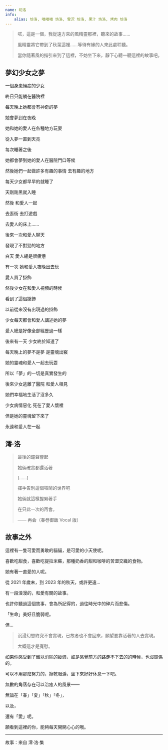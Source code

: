 ```yaml
---
name: 坊洛
info:
    alias: 坊洛, 喵喵喵 坊洛, 雪沢 坊洛, 果汁 坊洛, 烤肉 坊洛
---
```


> 喏，這是一個，我從遠方來的風精靈那裡，聽來的故事……
>
> 風精靈將它帶到了秋葉這裡……等待有緣的人來此處聆聽。
>
> 當你隨著風的指引來到了這裡，不妨坐下來，靜下心聽一聽這裡的故事吧。

## 夢幻少女之夢

一個身患絕症的少女

終日只能躺在醫院裡

每天晚上她都會有神奇的夢

她會夢到在夜晚

她和她的愛人在各種地方玩耍

從入夢一直到天亮

每次睡著之後

她都會夢到她的愛人在醫院門口等候

然後她們一起做許多有趣的事情 去有趣的地方

每天少女都早早的就睡了

天剛剛黑就入睡

然後 和愛人一起

去逛街 去打遊戲

去愛人的床上……

後來一次和愛人聊天

發現了不對勁的地方

白天 愛人總是很疲憊

有一次 她和愛人夜晚出去玩

愛人買了掛飾

然後少女在和愛人視頻的時候

看到了這個掛飾

以前從來沒有出現過的掛飾

少女每天都會和愛人講述她的夢

愛人總是好像全部經歷過一樣

後來有一天 少女終於知道了

每天晚上的夢不是夢 是靈魂出竅

她的靈魂和愛人一起去玩耍

所以「夢」的一切是真實發生的

後來少女逃離了醫院 和愛人相見

她們幸福地生活了沒多久

少女病情惡化 死在了愛人懷裡

但是她的靈魂留下來了

永遠和愛人在一起

## 澪·洛

> 最後的鐘聲響起
>
> 她倆確實都還活著
>
> (……)
>
> 揮手告別這個喧鬧的世界吧
>
> 她倆就這樣握緊著手
>
> 在只此一次的再會。
>
> —— 再会（春巻御飯 Vocal 版）

## 故事之外

這裡有一隻可愛而勇敢的貓貓，是可愛的小天使呢。

喜歡吃甜食，喜歡吃提拉米蘇，那種奶香的甜和咖啡的苦澀交織的食物。

她有著一直愛的人呢。

從 2021 年歲末，到 2023 年的秋天，或許更遠...

有一段浪漫的，和愛有關的故事。

也許你聽過這個故事，會為所記得的，過往時光中的碎片而悲傷。

「生命」美好且脆弱呢。

但...

> 沉浸幻想終究不會實現，已故者也不會回來，願望要靠活著的人去實現。
>
> 大概這才是寬慰。

如果你感受到了難以消除的疲憊，或是感覺前方的路走不下去的的時候，也沒關係的。

可以不用那麼努力的，擦乾眼淚，坐下來好好休息一下吧。

無數的角落存在可以治癒人的風景——

無論在「春」「夏」「秋」「冬」，

以及，

還有「愛」呢。

願看到這裡的你，能夠每天開開心心的哦。

---

故事：來自 澪·洛·集
